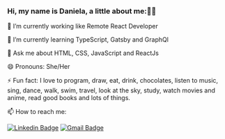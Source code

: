 ### Hi, my name is Daniela, a little about me::woman_technologist:


🔭 I’m currently working like Remote React Developer

🌱 I’m currently learning TypeScript, Gatsby and GraphQl

💬 Ask me about HTML, CSS, JavaScript and ReactJs

😄 Pronouns: She/Her

⚡ Fun fact: I love to program, draw, eat, drink, chocolates, listen to music, sing, dance, walk, swim, travel, look at the sky, study, watch movies and anime, read good books and lots of things.

📫 How to reach me: 

[![Linkedin Badge](https://img.shields.io/badge/-Daniela%20Duarte-c96893?style=flat-square&logo=Linkedin&logoColor=white&link=https://www.linkedin.com/in/danieladuarteng/)](https://www.linkedin.com/in/daniduarteng) 
[![Gmail Badge](https://img.shields.io/badge/daniela.engc@gmail.com-c96893?style=flat-square&logo=Gmail&logoColor=white&link=mailto:daniela.engc@gmail.comr)](mailto:daniela.engc@gmail.com)



